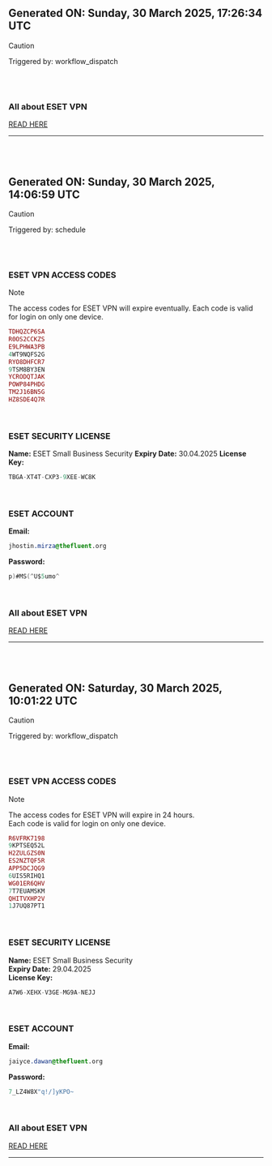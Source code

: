 ## Generated ON: Sunday, 30 March 2025, 17:26:34 UTC

> [!CAUTION]
> Triggered by: workflow_dispatch

<br><br>

### All about ESET VPN

[READ HERE](https://t.me/F_NiREvil/2113)

---

<br><br>

## Generated ON: Sunday, 30 March 2025, 14:06:59 UTC

> [!CAUTION]
> Triggered by: schedule

<br><br>

### ESET VPN ACCESS CODES

> [!NOTE]
> The access codes for ESET VPN will expire eventually.
> Each code is valid for login on only one device.

```ruby
TDHQZCP6SA
R0OS2CCKZS
E9LPHWA3PB
4WT9NQFS2G
RYO8DHFCR7
9TSM8BY3EN
YCRODQTJAK
POWP84PHDG
TM2J16BN5G
HZ8SDE4Q7R
```

<br>

### ESET SECURITY LICENSE

**Name:** ESET Small Business Security
**Expiry Date:** 30.04.2025
**License Key:**

```POV-Ray SDL
TBGA-XT4T-CXP3-9XEE-WC8K
```

<br>

### ESET ACCOUNT

**Email:**

```CSS
jhostin.mirza@thefluent.org
```

**Password:**

```POV-Ray SDL
p)#MS(^U$5umo^
```

<br>

### All about ESET VPN

[READ HERE](https://t.me/F_NiREvil/2113)

---

<br><br>

## Generated ON: Saturday, 30 March 2025, 10:01:22 UTC

> [!CAUTION]
> Triggered by: workflow_dispatch

<br><br>

### ESET VPN ACCESS CODES

> [!NOTE]
> The access codes for ESET VPN will expire in 24 hours.  
> Each code is valid for login on only one device.

```ruby
R6VFRK7198
9KPTSEQ52L
H2ZULGZS0N
ES2NZTQF5R
APP5DCJQG9
6UIS5RIHQ1
WG01ER6QHV
7T7EUAMSKM
QHITVXHP2V
1J7UQ87PT1
```

<br>

### ESET SECURITY LICENSE

**Name:** ESET Small Business Security  
**Expiry Date:** 29.04.2025  
**License Key:**

```POV-Ray SDL
A7W6-XEHX-V3GE-MG9A-NEJJ
```

<br>

### ESET ACCOUNT

**Email:**

```CSS
jaiyce.dawan@thefluent.org
```

**Password:**

```POV-Ray SDL
7_LZ4W8X"q!/]yKPO~
```

<br>

### All about ESET VPN

[READ HERE](https://t.me/F_NiREvil/2113)

---

<br><br>

